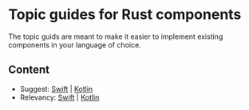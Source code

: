 # Topic guides for Rust components

The topic guids are meant to make it easier to implement existing components in your language of choice. 

## Content

- Suggest: [Swift](swift/suggest.md) | [Kotlin](kotlin/suggest.md) 
- Relevancy: [Swift](swift/relevancy.md) | [Kotlin](kotlin/relevancy.md)